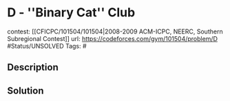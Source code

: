 # D - ''Binary Cat'' Club

contest: [[CFICPC/101504/101504|2008-2009 ACM-ICPC, NEERC, Southern Subregional Contest]]
url: https://codeforces.com/gym/101504/problem/D
#Status/UNSOLVED
Tags: #

## Description

## Solution

